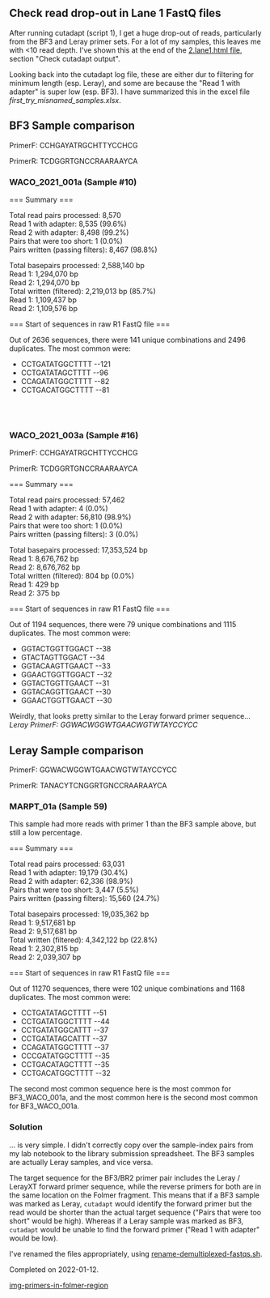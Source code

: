 ## Check read drop-out in Lane 1 FastQ files

After running cutadapt (script 1), I get a huge drop-out of reads, particularly from the BF3 and Leray primer sets. For a lot of my samples, this leaves me with <10 read depth. I've shown this at the end of the [2.lane1.html file](https://github.com/mfisher5/EGC-Salish-Sea/blob/master/test-lane-1/scripts/2.split.primers.lane1.html), section "Check cutadapt output".

Looking back into the cutadapt log file, these are either dur to filtering for minimum length (esp. Leray), and some are because the "Read 1 with adapter" is super low (esp. BF3). I have summarized this in the excel file *first_try_misnamed_samples.xlsx*.


## BF3 Sample comparison 

PrimerF: CCHGAYATRGCHTTYCCHCG

PrimerR: TCDGGRTGNCCRAARAAYCA


### WACO_2021_001a (Sample #10)

=== Summary ===

Total read pairs processed:              8,570<br>
  Read 1 with adapter:                   8,535 (99.6%)<br>
  Read 2 with adapter:                   8,498 (99.2%)<br>
Pairs that were too short:                   1 (0.0%)<br>
Pairs written (passing filters):         8,467 (98.8%)

Total basepairs processed:     2,588,140 bp<br>
  Read 1:     1,294,070 bp<br>
  Read 2:     1,294,070 bp<br>
Total written (filtered):      2,219,013 bp (85.7%)<br>
  Read 1:     1,109,437 bp<br>
  Read 2:     1,109,576 bp
  
  
  
=== Start of sequences in raw R1 FastQ file ===

Out of 2636 sequences, there were 141 unique combinations and 2496 duplicates.
The most common were:

- CCTGATATGGCTTTT --121
- CCTGATATAGCTTTT --96
- CCAGATATGGCTTTT --82
- CCTGACATGGCTTTT --81

<br>
<br>

### WACO_2021_003a (Sample #16)

PrimerF: CCHGAYATRGCHTTYCCHCG

PrimerR: TCDGGRTGNCCRAARAAYCA

=== Summary ===

Total read pairs processed:             57,462<br>
  Read 1 with adapter:                       4 (0.0%)<br>
  Read 2 with adapter:                  56,810 (98.9%)<br>
Pairs that were too short:                   1 (0.0%)<br>
Pairs written (passing filters):             3 (0.0%)<br>

Total basepairs processed:    17,353,524 bp<br>
  Read 1:     8,676,762 bp<br>
  Read 2:     8,676,762 bp<br>
Total written (filtered):            804 bp (0.0%)<br>
  Read 1:           429 bp<br>
  Read 2:           375 bp<br>

  
  
=== Start of sequences in raw R1 FastQ file ===

Out of 1194 sequences, there were 79 unique combinations and 1115 duplicates.
The most common were:

- GGTACTGGTTGGACT --38
- GTACTAGTTGGACT --34
- GGTACAAGTTGAACT --33
- GGAACTGGTTGGACT --32
- GGTACTGGTTGAACT --31
- GGTACAGGTTGAACT --30
- GGAACTGGTTGAACT --30

Weirdly, that looks pretty similar to the Leray forward primer sequence...
*Leray PrimerF: GGWACWGGWTGAACWGTWTAYCCYCC*

## Leray Sample comparison

PrimerF: GGWACWGGWTGAACWGTWTAYCCYCC

PrimerR: TANACYTCNGGRTGNCCRAARAAYCA

### MARPT_01a (Sample 59)

This sample had more reads with primer 1 than the BF3 sample above, but still a low percentage. 

=== Summary ===

Total read pairs processed:             63,031<br>
  Read 1 with adapter:                  19,179 (30.4%)<br>
  Read 2 with adapter:                  62,336 (98.9%)<br>
Pairs that were too short:               3,447 (5.5%)<br>
Pairs written (passing filters):        15,560 (24.7%)<br>

Total basepairs processed:    19,035,362 bp<br>
  Read 1:     9,517,681 bp<br>
  Read 2:     9,517,681 bp<br>
Total written (filtered):      4,342,122 bp (22.8%)<br>
  Read 1:     2,302,815 bp<br>
  Read 2:     2,039,307 bp<br>

=== Start of sequences in raw R1 FastQ file ===

Out of 11270 sequences, there were 102 unique combinations and 1168 duplicates.
The most common were:
- CCTGATATAGCTTTT --51
- CCTGATATGGCTTTT --44
- CCTGATATGGCATTT --37
- CCTGATATAGCATTT --37
- CCAGATATGGCTTTT --37
- CCCGATATGGCTTTT --35
- CCTGACATAGCTTTT --35
- CCTGACATGGCTTTT --32

The second most common sequence here is the most common for BF3_WACO_001a, and the most common here is the second most common for BF3_WACO_001a. 


### Solution

... is very simple. I didn't correctly copy over the sample-index pairs from my lab notebook to the library submission spreadsheet. The BF3 samples are actually Leray samples, and vice versa. 

The target sequence for the BF3/BR2 primer pair includes the Leray / LerayXT forward primer sequence, while the reverse primers for both are in the same location on the Folmer fragment. This means that if a BF3 sample was marked as Leray, `cutadapt` would identify the forward primer but the read would be shorter than the actual target sequence ("Pairs that were too short" would be high). Whereas if a Leray sample was marked as BF3, `cutadapt` would be unable to find the forward primer ("Read 1 with adapter" would be low).

I've renamed the files appropriately, using [rename-demultiplexed-fastqs.sh](https://github.com/mfisher5/EGC-Salish-Sea/blob/master/test-lane-1/scripts/rename-demultiplexed-fastqs.sh).

Completed on 2022-01-12.


[img-primers-in-folmer-region](https://github.com/mfisher5/EGC-Salish-Sea/blob/master/doc/imgs/Elbrecht-Leese-2017_Fig2_primer-binding-sites-relative-to-COI-Folmer-region.png?raw=true)

